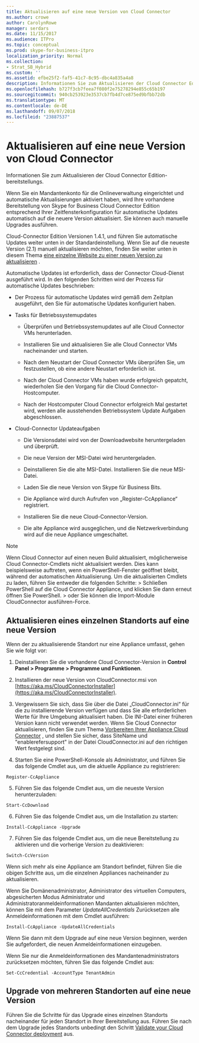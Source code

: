 ```yaml
---
title: Aktualisieren auf eine neue Version von Cloud Connector
ms.author: crowe
author: CarolynRowe
manager: serdars
ms.date: 11/15/2017
ms.audience: ITPro
ms.topic: conceptual
ms.prod: skype-for-business-itpro
localization_priority: Normal
ms.collection:
- Strat_SB_Hybrid
ms.custom: ''
ms.assetid: efbe25f2-faf5-41c7-8c95-dbc4a835a4a8
description: Informationen Sie zum Aktualisieren der Cloud Connector Edition-bereitstellungs.
ms.openlocfilehash: b727f3cb7feea7f080f2e75278294e855c65b197
ms.sourcegitcommit: 940cb253923e3537cb7fb4d7ce875ed9bfbb72db
ms.translationtype: MT
ms.contentlocale: de-DE
ms.lasthandoff: 09/07/2018
ms.locfileid: "23887537"
---
```

# <a name="upgrade-to-a-new-version-of-cloud-connector"></a>Aktualisieren auf eine neue Version von Cloud Connector
 
Informationen Sie zum Aktualisieren der Cloud Connector Edition-bereitstellungs.
  
Wenn Sie ein Mandantenkonto für die Onlineverwaltung eingerichtet und automatische Aktualisierungen aktiviert haben, wird Ihre vorhandene Bereitstellung von Skype for Business Cloud Connector Edition entsprechend Ihrer Zeitfensterkonfiguration für automatische Updates automatisch auf die neuere Version aktualisiert. Sie können auch manuelle Upgrades ausführen.  
  
Cloud-Connector Edition Versionen 1.4.1, und führen Sie automatische Updates weiter unten in der Standardeinstellung. Wenn Sie auf die neueste Version (2.1) manuell aktualisieren möchten, finden Sie weiter unten in diesem Thema [eine einzelne Website zu einer neuen Version zu aktualisieren](upgrade-to-a-new-version-of-cloud-connector.md#BKMK_Upgrade) .
  
Automatische Updates ist erforderlich, dass der Connector Cloud-Dienst ausgeführt wird. In den folgenden Schritten wird der Prozess für automatische Updates beschrieben:
  
- Der Prozess für automatische Updates wird gemäß dem Zeitplan ausgeführt, den Sie für automatische Updates konfiguriert haben.
    
- Tasks für Betriebssystemupdates
    
  - Überprüfen und Betriebssystemupdates auf alle Cloud Connector VMs herunterladen. 
    
  - Installieren Sie und aktualisieren Sie alle Cloud Connector VMs nacheinander und starten.
    
  - Nach dem Neustart der Cloud Connector VMs überprüfen Sie, um festzustellen, ob eine andere Neustart erforderlich ist.
    
  - Nach der Cloud Connector VMs haben wurde erfolgreich gepatcht, wiederholen Sie den Vorgang für die Cloud Connector-Hostcomputer.
    
  - Nach der Hostcomputer Cloud Connector erfolgreich Mal gestartet wird, werden alle ausstehenden Betriebssystem Update Aufgaben abgeschlossen.
    
- Cloud-Connector Updateaufgaben
    
  - Die Versionsdatei wird von der Downloadwebsite heruntergeladen und überprüft.
    
  - Die neue Version der MSI-Datei wird heruntergeladen.  
    
  - Deinstallieren Sie die alte MSI-Datei. Installieren Sie die neue MSI-Datei.
    
  - Laden Sie die neue Version von Skype für Business Bits.
    
  - Die Appliance wird durch Aufrufen von „Register-CcAppliance“ registriert.
    
  - Installieren Sie die neue Cloud-Connector-Version.
    
  - Die alte Appliance wird ausgeglichen, und die Netzwerkverbindung wird auf die neue Appliance umgeschaltet.
    
> [!NOTE]
>  Wenn Cloud Connector auf einen neuen Build aktualisiert, möglicherweise Cloud Connector-Cmdlets nicht aktualisiert werden. Dies kann beispielsweise auftreten, wenn ein PowerShell-Fenster geöffnet bleibt, während der automatischen Aktualisierung. Um die aktualisierten Cmdlets zu laden, führen Sie entweder die folgenden Schritte: > Schließen PowerShell auf die Cloud Connector Appliance, und klicken Sie dann erneut öffnen Sie PowerShell. > oder Sie können die Import-Module CloudConnector ausführen-Force.
  
## <a name="upgrade-a-single-site-to-a-new-version"></a>Aktualisieren eines einzelnen Standorts auf eine neue Version
<a name="BKMK_Upgrade"> </a>

Wenn der zu aktualisierende Standort nur eine Appliance umfasst, gehen Sie wie folgt vor:
  
1. Deinstallieren Sie die vorhandene Cloud Connector-Version in **Control Panel \> Programme \> Programme und Funktionen**.
    
2. Installieren der neue Version von CloudConnector.msi von [https://aka.ms/CloudConnectorInstaller](https://aka.ms/CloudConnectorInstaller).
    
3. Vergewissern Sie sich, dass Sie über die Datei „CloudConnector.ini“ für die zu installierende Version verfügen und dass Sie alle erforderlichen Werte für Ihre Umgebung aktualisiert haben. Die INI-Datei einer früheren Version kann nicht verwendet werden. Wenn Sie Cloud Connector aktualisieren, finden Sie zum Thema [Vorbereiten Ihrer Appliance Cloud Connector](prepare-your-cloud-connector-appliance.md) , und stellen Sie sicher, dass SiteName und "enablerefersupport" in der Datei CloudConnector.ini auf den richtigen Wert festgelegt sind.
    
4. Starten Sie eine PowerShell-Konsole als Administrator, und führen Sie das folgende Cmdlet aus, um die aktuelle Appliance zu registrieren:
    
  ```
  Register-CcAppliance
  ```

5. Führen Sie das folgende Cmdlet aus, um die neueste Version herunterzuladen:
    
  ```
  Start-CcDownload
  ```

6. Führen Sie das folgende Cmdlet aus, um die Installation zu starten:  
    
  ```
  Install-CcAppliance -Upgrade
  ```

7. Führen Sie das folgende Cmdlet aus, um die neue Bereitstellung zu aktivieren und die vorherige Version zu deaktivieren:
    
  ```
  Switch-CcVersion
  ```

Wenn sich mehr als eine Appliance am Standort befindet, führen Sie die obigen Schritte aus, um die einzelnen Appliances nacheinander zu aktualisieren.
  
Wenn Sie Domänenadministrator, Administrator des virtuellen Computers, abgesicherten Modus Administrator und Administratoranmeldeinformationen Mandanten aktualisieren möchten, können Sie mit dem Parameter _UpdateAllCredentials_ Zurücksetzen alle Anmeldeinformationen mit dem Cmdlet ausführen:
  
```
Install-CcAppliance -UpdateAllCredentials
```

Wenn Sie dann mit dem Upgrade auf eine neue Version beginnen, werden Sie aufgefordert, die neuen Anmeldeinformationen einzugeben.  
  
Wenn Sie nur die Anmeldeinformationen des Mandantenadministrators zurücksetzen möchten, führen Sie das folgende Cmdlet aus:
  
```
Set-CcCredential -AccountType TenantAdmin
```

## <a name="upgrade-multiple-sites-to-a-new-version"></a>Upgrade von mehreren Standorten auf eine neue Version
<a name="BKMK_Upgrade"> </a>

Führen Sie die Schritte für das Upgrade eines einzelnen Standorts nacheinander für jeden Standort in Ihrer Bereitstellung aus. Führen Sie nach dem Upgrade jedes Standorts unbedingt den Schritt [Validate your Cloud Connector deployment](validate-your-cloud-connector-deployment.md) aus.
  

